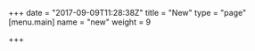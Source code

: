 +++
date = "2017-09-09T11:28:38Z"
title = "New"
type = "page"
[menu.main]
name = "new"
weight = 9

+++
